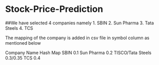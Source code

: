 # Stock-Price-Prediction

##We have selected 4 companies namely
    1. SBIN
    2. Sun Pharma
    3. Tata Steels
    4. TCS

The mapping of the company is added in csv file in symbol column as mentioned below

Company Name      Hash Map
SBIN                0.1
Sun Pharma          0.2
TISCO/Tata Steels   0.3/0.35
TCS                 0.4
